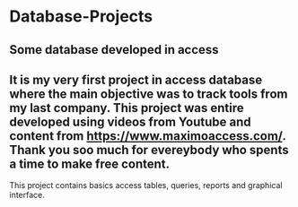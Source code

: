 # Database-Projects
Some database developed in access
--------
It is my very first project in access database where the main objective was to track tools from my last company. This project was entire
developed using videos from Youtube and content from https://www.maximoaccess.com/. Thank you soo much for evereybody who spents a 
time to make free content.
--------
This project contains basics access tables, queries, reports and graphical interface. 
